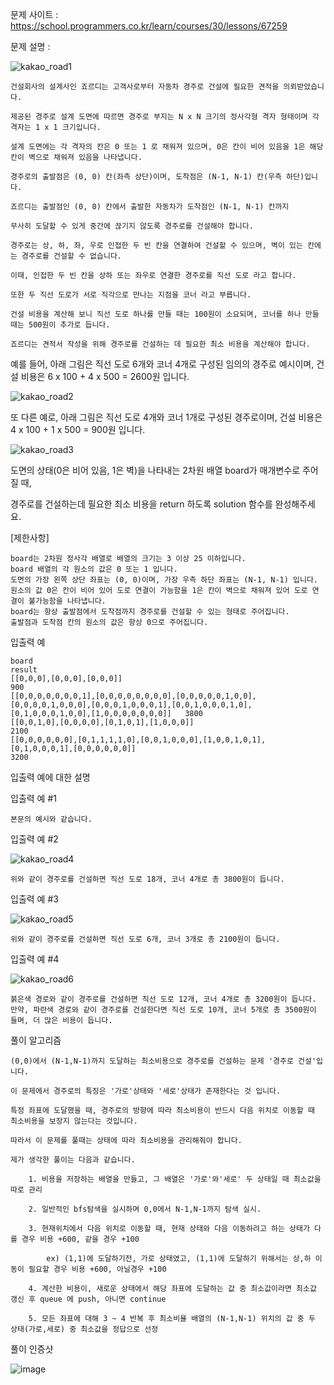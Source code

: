 문제 사이트 : https://school.programmers.co.kr/learn/courses/30/lessons/67259

문제 설명 :

![kakao_road1](https://github.com/HHyoS/Algorithm/assets/57944215/2d2f33ef-7771-4c73-a6a6-c084c5448b76)

    건설회사의 설계사인 죠르디는 고객사로부터 자동차 경주로 건설에 필요한 견적을 의뢰받았습니다.
    
    제공된 경주로 설계 도면에 따르면 경주로 부지는 N x N 크기의 정사각형 격자 형태이며 각 격자는 1 x 1 크기입니다.
    
    설계 도면에는 각 격자의 칸은 0 또는 1 로 채워져 있으며, 0은 칸이 비어 있음을 1은 해당 칸이 벽으로 채워져 있음을 나타냅니다.
    
    경주로의 출발점은 (0, 0) 칸(좌측 상단)이며, 도착점은 (N-1, N-1) 칸(우측 하단)입니다. 
    
    죠르디는 출발점인 (0, 0) 칸에서 출발한 자동차가 도착점인 (N-1, N-1) 칸까지 
    
    무사히 도달할 수 있게 중간에 끊기지 않도록 경주로를 건설해야 합니다.
    
    경주로는 상, 하, 좌, 우로 인접한 두 빈 칸을 연결하여 건설할 수 있으며, 벽이 있는 칸에는 경주로를 건설할 수 없습니다.
    
    이때, 인접한 두 빈 칸을 상하 또는 좌우로 연결한 경주로를 직선 도로 라고 합니다.
    
    또한 두 직선 도로가 서로 직각으로 만나는 지점을 코너 라고 부릅니다.
    
    건설 비용을 계산해 보니 직선 도로 하나를 만들 때는 100원이 소요되며, 코너를 하나 만들 때는 500원이 추가로 듭니다.
    
    죠르디는 견적서 작성을 위해 경주로를 건설하는 데 필요한 최소 비용을 계산해야 합니다.

예를 들어, 아래 그림은 직선 도로 6개와 코너 4개로 구성된 임의의 경주로 예시이며, 건설 비용은 6 x 100 + 4 x 500 = 2600원 입니다.

![kakao_road2](https://github.com/HHyoS/Algorithm/assets/57944215/9f672f4f-ac55-478d-a1a8-ebe9fd7b8434)

또 다른 예로, 아래 그림은 직선 도로 4개와 코너 1개로 구성된 경주로이며, 건설 비용은 4 x 100 + 1 x 500 = 900원 입니다.

![kakao_road3](https://github.com/HHyoS/Algorithm/assets/57944215/d6b89ac8-09ee-4353-8bcd-6e30d34d6925)

도면의 상태(0은 비어 있음, 1은 벽)을 나타내는 2차원 배열 board가 매개변수로 주어질 때, 

경주로를 건설하는데 필요한 최소 비용을 return 하도록 solution 함수를 완성해주세요.

[제한사항]

    board는 2차원 정사각 배열로 배열의 크기는 3 이상 25 이하입니다.
    board 배열의 각 원소의 값은 0 또는 1 입니다.
    도면의 가장 왼쪽 상단 좌표는 (0, 0)이며, 가장 우측 하단 좌표는 (N-1, N-1) 입니다.
    원소의 값 0은 칸이 비어 있어 도로 연결이 가능함을 1은 칸이 벽으로 채워져 있어 도로 연결이 불가능함을 나타냅니다.
    board는 항상 출발점에서 도착점까지 경주로를 건설할 수 있는 형태로 주어집니다.
    출발점과 도착점 칸의 원소의 값은 항상 0으로 주어집니다.

입출력 예

    board	                                                                                                                                            result
    [[0,0,0],[0,0,0],[0,0,0]]	                                                                                                                        900
    [[0,0,0,0,0,0,0,1],[0,0,0,0,0,0,0,0],[0,0,0,0,0,1,0,0],[0,0,0,0,1,0,0,0],[0,0,0,1,0,0,0,1],[0,0,1,0,0,0,1,0],[0,1,0,0,0,1,0,0],[1,0,0,0,0,0,0,0]]	3800
    [[0,0,1,0],[0,0,0,0],[0,1,0,1],[1,0,0,0]]	                                                                                                        2100
    [[0,0,0,0,0,0],[0,1,1,1,1,0],[0,0,1,0,0,0],[1,0,0,1,0,1],[0,1,0,0,0,1],[0,0,0,0,0,0]]	                                                            3200
    
입출력 예에 대한 설명

입출력 예 #1

    본문의 예시와 같습니다.

입출력 예 #2

![kakao_road4](https://github.com/HHyoS/Algorithm/assets/57944215/5c70c87a-beee-4ef0-8083-6f8f36a25663)


    위와 같이 경주로를 건설하면 직선 도로 18개, 코너 4개로 총 3800원이 듭니다.

입출력 예 #3

![kakao_road5](https://github.com/HHyoS/Algorithm/assets/57944215/7f3d1684-ba69-473a-bbc2-31d25387ec07)

    위와 같이 경주로를 건설하면 직선 도로 6개, 코너 3개로 총 2100원이 듭니다.

입출력 예 #4

![kakao_road6](https://github.com/HHyoS/Algorithm/assets/57944215/ed101ade-914a-4a01-b256-cbc5a955476e)

    붉은색 경로와 같이 경주로를 건설하면 직선 도로 12개, 코너 4개로 총 3200원이 듭니다.
    만약, 파란색 경로와 같이 경주로를 건설한다면 직선 도로 10개, 코너 5개로 총 3500원이 들며, 더 많은 비용이 듭니다.
    
풀이 알고리즘 

    (0,0)에서 (N-1,N-1)까지 도달하는 최소비용으로 경주로를 건설하는 문제 '경주로 건설'입니다.
    
    이 문제에서 경주로의 특징은 '가로'상태와 '세로'상태가 존재한다는 것 입니다.
    
    특정 좌표에 도달했을 때, 경주로의 방향에 따라 최소비용이 반드시 다음 위치로 이동할 때 최소비용을 보장지 않는다는 것입니다.
    
    따라서 이 문제를 풀때는 상태에 따라 최소비용을 관리해줘야 합니다.
    
    제가 생각한 풀이는 다음과 같습니다.
    
        1. 비용을 저장하는 배열을 만들고, 그 배열은 '가로'와'세로' 두 상태일 때 최소값을 따로 관리
        
        2. 일반적인 bfs탐색을 실시하며 0,0에서 N-1,N-1까지 탐색 실시.
        
        3. 현재위치에서 다음 위치로 이동할 때, 현재 상태와 다음 이동하려고 하는 상태가 다를 경우 비용 +600, 같을 경우 +100
        
            ex) (1,1)에 도달하기전, 가로 상태였고, (1,1)에 도달하기 위해서는 상,하 이동이 필요할 경우 비용 +600, 아닐경우 +100
            
        4. 계산한 비용이, 새로운 상태에서 해당 좌표에 도달하는 값 중 최소값이라면 최소값 갱신 후 queue 에 push, 아니면 continue
        
        5. 모든 좌표에 대해 3 ~ 4 반복 후 최소비욜 배열의 (N-1,N-1) 위치의 값 중 두 상태(가로,세로) 중 최소값을 정답으로 선정
    
풀이 인증샷 

![image](https://github.com/HHyoS/Algorithm/assets/57944215/44915fc5-f8c8-42b9-b378-9fd000a0af90)


